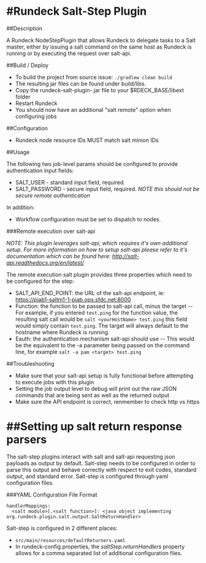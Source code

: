 #Rundeck Salt-Step Plugin
=========================

##Description

A Rundeck NodeStepPlugin that allows Rundeck to delegate tasks to a Salt master, either by issuing a salt command 
on the same host as Rundeck is running or by executing the request over salt-api.

##Build / Deploy

- To build the project from source issue: `./gradlew clean build`
- The resulting jar files can be found under build/libs. 
- Copy the rundeck-salt-plugin-<version>.jar file to your $RDECK_BASE/libext folder
- Restart Rundeck
- You should now have an additional "salt remote" option when configuring jobs

##Configuration

- Rundeck node resource IDs MUST match salt minion IDs

##Usage

The following two job-level params should be configured to provide authentication input fields:

- SALT_USER - standard input field, required.
- SALT_PASSWORD - secure input field, required. *NOTE this should *not* be secure remote authentication*

In addition:
- Workflow configuration must be set to dispatch to nodes.

###Remote execution over salt-api

*NOTE: This plugin leverages salt-api, which requires it's own additional setup. For more information on how to setup salt-api please refer to it's documentation which can be found here: http://salt-api.readthedocs.org/en/latest/* 

The remote execution salt plugin provides three properties which need to be configured for the step:

- SALT_API_END_POINT: the URL of the salt-api endpoint, ie: https://piab1-saltm1-1-piab.ops.sfdc.net:8000
- Function: the function to be passed to salt-api call, minus the target 
-- For example, if you entered `test.ping` for the function value, the resulting salt call would be `salt <yourHostName> test.ping` this field would simply contain `test.ping`. The target will always default to the hostname where Rundeck is running.
- Eauth: the authentication mechanism salt-api should use
-- This would be the equivalent to the -a parameter being passed on the command line, for example `salt -a pam <target> test.ping`

##Troubleshooting

- Make sure that your salt-api setup is fully functional before attempting to execute jobs with this plugin
- Setting the job output level to debug will print out the raw JSON commands that are being sent as well as the returned output
- Make sure the API endpoint is correct, renmember to check http vs https

##Setting up salt return response parsers
===================
The salt-step plugins interact with salt and salt-api requesting json payloads as output by default. Salt-step needs to be configured in order to parse this output and behave correctly with respect to exit codes, standard output, and standard error. Salt-step is configured through yaml configuration files.

###YAML Configuration File Format
```
handlerMappings:
  <salt module>[.<salt function>]: <java object implementing org.rundeck.plugin.salt.output.SaltReturnHandler>
```

Salt-step is configured in 2 different places:
* ```src/main/resources/defaultReturners.yaml```
* In rundeck-config.properties, the _saltStep.returnHandlers_ property allows for a comma separated list of additional configuration files.
